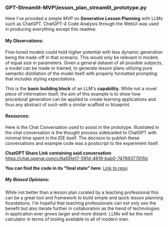 ### GPT-Streamlit-MVP\lesson_plan_streamlit_prototype.py

Here I've provided a simple  *MVP* on **Generative Lesson Planning** with LLMs such as ChatGPT.
ChatGPT-4 Code Analysis through the WebUI was used in producing everything except this readme.


#### My Observations:

Fine-tuned models could hold higher potential with less dynamic generation being the trade-off in that scenario. This would only be relevant in models of equal size in parameters. Given a general dataset of all possible subjects, a model can be made or trained, to generate lesson plans utilizing pure semantic distillation of the model itself with properly formatted *prompting* that includes styling *expectations*.

This is the **basic building block** of an LLM's **capability**. While not a novel piece of information itself, the aim of this example is to show how procedural generation can be applied to create learning applications and thus any abstract of such with a similar scaffold or blueprint. 

#### Resources:

Here is the Chat Conversation used to assist in the prototype. Illustrated in the chat conversation is the thought process sideloaded to ChatGPT with minimal time spent in the IDE itself. The decision to publish these conversations and example code was a postscript to the experiment itself.

**ChatGPT Share Link containing said conversation**:
https://chat.openai.com/c/6a55fe17-591d-4819-bab0-74789377815b

**You can find the code in its "final state" here**:
[Link to repo
](https://github.com/taylor-ennen/GPT-Streamlit-MVP/blob/main/lesson_plan_streamlit_prototype.py)

##### My Biased Opinions: 

While not better than a lesson plan curated by a teaching professional this can be a great tool and framework to build simple and quick lesson planning foundations. I'm hopeful that teaching professionals can not only see the benefit but also iterate further in collaboration as the trend of technologies in application ever grows larger and more distant. LLMs will be the next calculator in terms of tooling available to all of modern man.
